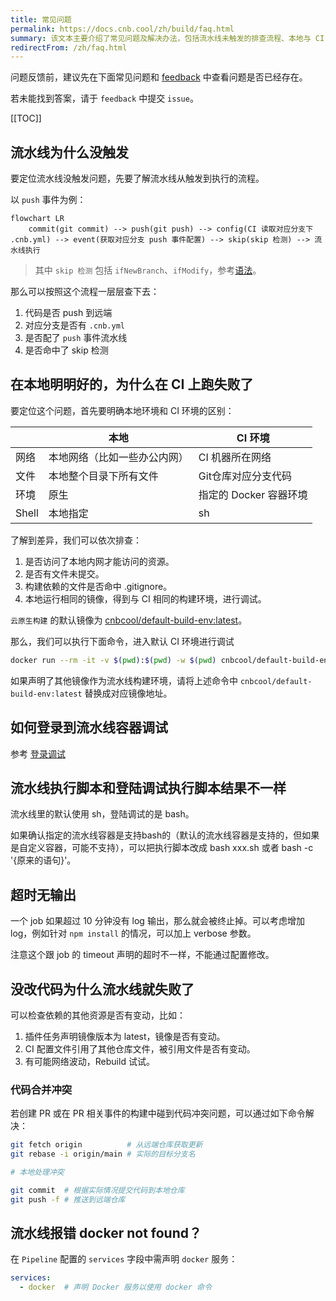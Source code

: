 ```yaml
---
title: 常见问题
permalink: https://docs.cnb.cool/zh/build/faq.html
summary: 该文本主要介绍了常见问题及解决办法，包括流水线未触发的排查流程、本地与 CI 环境差异导致的问题及解决方法、登录到流水线容器调试的参考、流水线执行脚本和登陆调试结果不同的处理，以及超时无输出和未改代码但流水线失败的原因及应对等。
redirectFrom: /zh/faq.html
---
```


问题反馈前，建议先在下面常见问题和 [feedback](https://cnb.cool/cnb/feedback) 中查看问题是否已经存在。

若未能找到答案，请于 `feedback` 中提交 `issue`。

[[TOC]]

## 流水线为什么没触发

要定位流水线没触发问题，先要了解流水线从触发到执行的流程。

以 `push` 事件为例：

```mermaid
flowchart LR
    commit(git commit) --> push(git push) --> config(CI 读取对应分支下 .cnb.yml) --> event(获取对应分支 push 事件配置) --> skip(skip 检测) --> 流水线执行
```

> 其中 `skip 检测` 包括 `ifNewBranch`、`ifModify`，参考[语法](./grammar.md#Pipeline-ifModify)。

那么可以按照这个流程一层层查下去：

1. 代码是否 push 到远端
2. 对应分支是否有 `.cnb.yml`
3. 是否配了 `push` 事件流水线
4. 是否命中了 skip 检测

## 在本地明明好的，为什么在 CI 上跑失败了

要定位这个问题，首先要明确本地环境和 CI 环境的区别：

|       | 本地                         | CI 环境                |
| ----- | ---------------------------- | ---------------------- |
| 网络  | 本地网络（比如一些办公内网） | CI 机器所在网络        |
| 文件  | 本地整个目录下所有文件       | Git仓库对应分支代码    |
| 环境  | 原生                         | 指定的 Docker 容器环境 |
| Shell | 本地指定                     | sh                     |

了解到差异，我们可以依次排查：

1. 是否访问了本地内网才能访问的资源。
1. 是否有文件未提交。
1. 构建依赖的文件是否命中 .gitignore。
1. 本地运行相同的镜像，得到与 CI 相同的构建环境，进行调试。

`云原生构建` 的默认镜像为 [cnbcool/default-build-env:latest](cnbcool/default-build-env:latest_LINK)。

那么，我们可以执行下面命令，进入默认 CI 环境进行调试

```bash
docker run --rm -it -v $(pwd):$(pwd) -w $(pwd) cnbcool/default-build-env:latest sh
```

如果声明了其他镜像作为流水线构建环境，请将上述命令中 `cnbcool/default-build-env:latest` 替换成对应镜像地址。

## 如何登录到流水线容器调试

参考 [登录调试](./login-debug.md)

## 流水线执行脚本和登陆调试执行脚本结果不一样

流水线里的默认使用 sh，登陆调试的是 bash。

如果确认指定的流水线容器是支持bash的（默认的流水线容器是支持的，但如果是自定义容器，可能不支持），可以把执行脚本改成 bash xxx.sh 或者 bash -c '{原来的语句}'。

## 超时无输出

一个 job 如果超过 10 分钟没有 log 输出，那么就会被终止掉。可以考虑增加 log，例如针对 `npm install` 的情况，可以加上 verbose 参数。

注意这个跟 job 的 timeout 声明的超时不一样，不能通过配置修改。

## 没改代码为什么流水线就失败了

可以检查依赖的其他资源是否有变动，比如：

1. 插件任务声明镜像版本为 latest，镜像是否有变动。
2. CI 配置文件引用了其他仓库文件，被引用文件是否有变动。
3. 有可能网络波动，Rebuild 试试。

### 代码合并冲突

若创建 PR 或在 PR 相关事件的构建中碰到代码冲突问题，可以通过如下命令解决：

```bash
git fetch origin          # 从远端仓库获取更新
git rebase -i origin/main # 实际的目标分支名

# 本地处理冲突

git commit  # 根据实际情况提交代码到本地仓库
git push -f # 推送到远端仓库
```

## 流水线报错 docker not found？

在 `Pipeline` 配置的 `services` 字段中需声明 `docker` 服务：

```yaml
services:
  - docker  # 声明 Docker 服务以使用 docker 命令
```
